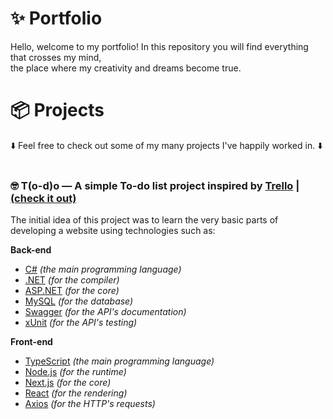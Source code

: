 # ✨ Portfolio
Hello, welcome to my portfolio! In this repository you will find everything that crosses my mind,\
the place where my creativity and dreams become true.
# 📦 Projects
⬇️ Feel free to check out some of my many projects I've happily worked in. ⬇️
<br />
<br />
### 🤓 T(o-d)o — A simple To-do list project inspired by [Trello](https://trello.com/) | [(check it out)](https://github.com/ryaangu/portfolio/tree/main/to-do)
The initial idea of this project was to learn the very basic parts of developing a website using technologies such as:

**Back-end**
- [C#](https://dotnet.microsoft.com/languages/csharp) _(the main programming language)_
- [.NET](https://dotnet.microsoft.com/) _(for the compiler)_
- [ASP.NET](https://asp.net/) _(for the core)_
- [MySQL](https://www.mysql.com/) _(for the database)_
- [Swagger](https://swagger.io/) _(for the API's documentation)_
- [xUnit](https://xunit.net/) _(for the API's testing)_

**Front-end**
- [TypeScript](https://www.typescriptlang.org/) _(the main programming language)_
- [Node.js](https://nodejs.org/) _(for the runtime)_
- [Next.js](https://nextjs.org/) _(for the core)_
- [React](https://react.dev/) _(for the rendering)_
- [Axios](https://axios-http.com/docs/intro) _(for the HTTP's requests)_